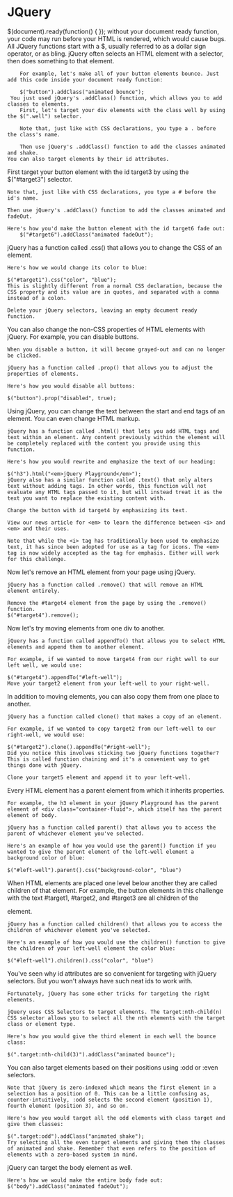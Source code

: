 # JQuery
   $(document).ready(function() {
    });
        without your document ready function, your code may run before your HTML is rendered, which would cause bugs.
     All JQuery functions start with a $, usually referred to as a dollar sign operator, or as bling.
       jQuery often selects an HTML element with a selector, then does something to that element.

        For example, let's make all of your button elements bounce. Just add this code inside your document ready function:

        $("button").addClass("animated bounce"); 
     You just used jQuery's .addClass() function, which allows you to add classes to elements.
        First, let's target your div elements with the class well by using the $(".well") selector.

        Note that, just like with CSS declarations, you type a . before the class's name.

        Then use jQuery's .addClass() function to add the classes animated and shake.
    You can also target elements by their id attributes.

First target your button element with the id target3 by using the $("#target3") selector.

    Note that, just like with CSS declarations, you type a # before the id's name.

    Then use jQuery's .addClass() function to add the classes animated and fadeOut.

    Here's how you'd make the button element with the id target6 fade out:
        $("#target6").addClass("animated fadeOut");

 jQuery has a function called .css() that allows you to change the CSS of an element.

    Here's how we would change its color to blue:

    $("#target1").css("color", "blue");
    This is slightly different from a normal CSS declaration, because the CSS property and its value are in quotes, and separated with a comma instead of a colon.

    Delete your jQuery selectors, leaving an empty document ready function.       

You can also change the non-CSS properties of HTML elements with jQuery. For example, you can disable buttons.

    When you disable a button, it will become grayed-out and can no longer be clicked.

    jQuery has a function called .prop() that allows you to adjust the properties of elements.

    Here's how you would disable all buttons:

    $("button").prop("disabled", true);

Using jQuery, you can change the text between the start and end tags of an element. You can even change HTML markup.

    jQuery has a function called .html() that lets you add HTML tags and text within an element. Any content previously within the element will be completely replaced with the content you provide using this function.

    Here's how you would rewrite and emphasize the text of our heading:

    $("h3").html("<em>jQuery Playground</em>");
    jQuery also has a similar function called .text() that only alters text without adding tags. In other words, this function will not evaluate any HTML tags passed to it, but will instead treat it as the text you want to replace the existing content with.

    Change the button with id target4 by emphasizing its text.

    View our news article for <em> to learn the difference between <i> and <em> and their uses.

    Note that while the <i> tag has traditionally been used to emphasize text, it has since been adopted for use as a tag for icons. The <em> tag is now widely accepted as the tag for emphasis. Either will work for this challenge.

Now let's remove an HTML element from your page using jQuery.

    jQuery has a function called .remove() that will remove an HTML element entirely.

    Remove the #target4 element from the page by using the .remove() function.
    $("#target4").remove();

Now let's try moving elements from one div to another.

    jQuery has a function called appendTo() that allows you to select HTML elements and append them to another element.

    For example, if we wanted to move target4 from our right well to our left well, we would use:

    $("#target4").appendTo("#left-well");
    Move your target2 element from your left-well to your right-well.

In addition to moving elements, you can also copy them from one place to another.

    jQuery has a function called clone() that makes a copy of an element.

    For example, if we wanted to copy target2 from our left-well to our right-well, we would use:

    $("#target2").clone().appendTo("#right-well");
    Did you notice this involves sticking two jQuery functions together? This is called function chaining and it's a convenient way to get things done with jQuery.

    Clone your target5 element and append it to your left-well.

Every HTML element has a parent element from which it inherits properties.

    For example, the h3 element in your jQuery Playground has the parent element of <div class="container-fluid">, which itself has the parent element of body.

    jQuery has a function called parent() that allows you to access the parent of whichever element you've selected.

    Here's an example of how you would use the parent() function if you wanted to give the parent element of the left-well element a background color of blue:

    $("#left-well").parent().css("background-color", "blue")

When HTML elements are placed one level below another they are called children of that element.
    For example, the button elements in this challenge with the text #target1, #target2, and #target3 are all children of the <div class="well" id="left-well"> element.

    jQuery has a function called children() that allows you to access the children of whichever element you've selected.

    Here's an example of how you would use the children() function to give the children of your left-well element the color blue:

    $("#left-well").children().css("color", "blue")

You've seen why id attributes are so convenient for targeting with jQuery selectors. But you won't always have such neat ids to work with.

    Fortunately, jQuery has some other tricks for targeting the right elements.

    jQuery uses CSS Selectors to target elements. The target:nth-child(n) CSS selector allows you to select all the nth elements with the target class or element type.

    Here's how you would give the third element in each well the bounce class:

    $(".target:nth-child(3)").addClass("animated bounce");
You can also target elements based on their positions using :odd or :even selectors.

    Note that jQuery is zero-indexed which means the first element in a selection has a position of 0. This can be a little confusing as, counter-intuitively, :odd selects the second element (position 1), fourth element (position 3), and so on.

    Here's how you would target all the odd elements with class target and give them classes:

    $(".target:odd").addClass("animated shake");
    Try selecting all the even target elements and giving them the classes of animated and shake. Remember that even refers to the position of elements with a zero-based system in mind.
jQuery can target the body element as well.

    Here's how we would make the entire body fade out: $("body").addClass("animated fadeOut");
